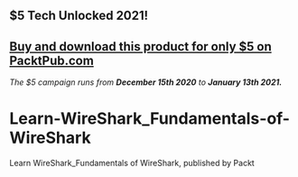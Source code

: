 ## $5 Tech Unlocked 2021!
[Buy and download this product for only $5 on PacktPub.com](https://www.packtpub.com/)
-----
*The $5 campaign         runs from __December 15th 2020__ to __January 13th 2021.__*

# Learn-WireShark_Fundamentals-of-WireShark
Learn WireShark_Fundamentals of WireShark, published by Packt
